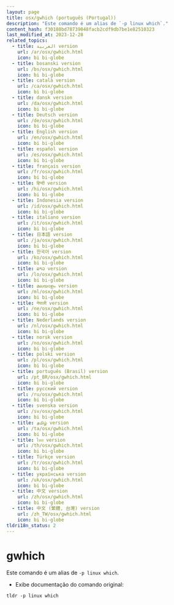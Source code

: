 ```yaml
---
layout: page
title: osx/gwhich (português (Portugal))
description: "Este comando é um alias de `-p linux which`."
content_hash: f30180bd78739048facb2cdf9db7be1e82510323
last_modified_at: 2023-12-28
related_topics:
  - title: العربية version
    url: /ar/osx/gwhich.html
    icon: bi bi-globe
  - title: bosanski version
    url: /bs/osx/gwhich.html
    icon: bi bi-globe
  - title: català version
    url: /ca/osx/gwhich.html
    icon: bi bi-globe
  - title: dansk version
    url: /da/osx/gwhich.html
    icon: bi bi-globe
  - title: Deutsch version
    url: /de/osx/gwhich.html
    icon: bi bi-globe
  - title: English version
    url: /en/osx/gwhich.html
    icon: bi bi-globe
  - title: español version
    url: /es/osx/gwhich.html
    icon: bi bi-globe
  - title: français version
    url: /fr/osx/gwhich.html
    icon: bi bi-globe
  - title: हिन्दी version
    url: /hi/osx/gwhich.html
    icon: bi bi-globe
  - title: Indonesia version
    url: /id/osx/gwhich.html
    icon: bi bi-globe
  - title: italiano version
    url: /it/osx/gwhich.html
    icon: bi bi-globe
  - title: 日本語 version
    url: /ja/osx/gwhich.html
    icon: bi bi-globe
  - title: 한국어 version
    url: /ko/osx/gwhich.html
    icon: bi bi-globe
  - title: ລາວ version
    url: /lo/osx/gwhich.html
    icon: bi bi-globe
  - title: മലയാളം version
    url: /ml/osx/gwhich.html
    icon: bi bi-globe
  - title: नेपाली version
    url: /ne/osx/gwhich.html
    icon: bi bi-globe
  - title: Nederlands version
    url: /nl/osx/gwhich.html
    icon: bi bi-globe
  - title: norsk version
    url: /no/osx/gwhich.html
    icon: bi bi-globe
  - title: polski version
    url: /pl/osx/gwhich.html
    icon: bi bi-globe
  - title: português (Brasil) version
    url: /pt_BR/osx/gwhich.html
    icon: bi bi-globe
  - title: русский version
    url: /ru/osx/gwhich.html
    icon: bi bi-globe
  - title: svenska version
    url: /sv/osx/gwhich.html
    icon: bi bi-globe
  - title: தமிழ் version
    url: /ta/osx/gwhich.html
    icon: bi bi-globe
  - title: ไทย version
    url: /th/osx/gwhich.html
    icon: bi bi-globe
  - title: Türkçe version
    url: /tr/osx/gwhich.html
    icon: bi bi-globe
  - title: українська version
    url: /uk/osx/gwhich.html
    icon: bi bi-globe
  - title: 中文 version
    url: /zh/osx/gwhich.html
    icon: bi bi-globe
  - title: 中文 (繁體, 台灣) version
    url: /zh_TW/osx/gwhich.html
    icon: bi bi-globe
tldri18n_status: 2
---
```

# gwhich

Este comando é um alias de `-p linux which`.

- Exibe documentação do comando original:

`tldr -p linux which`
